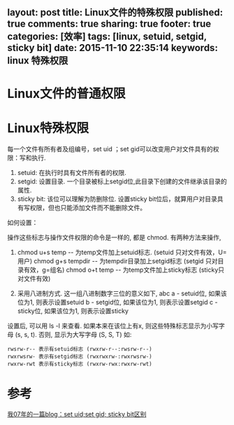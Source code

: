 layout: post
title: Linux文件的特殊权限
published: true
comments: true
sharing: true
footer: true
categories: [效率]
tags: [linux, setuid, setgid, sticky bit]
date: 2015-11-10 22:35:14
keywords: linux 特殊权限
---
# Linux文件的普通权限


# Linux特殊权限

每一个文件有所有者及组编号，set uid ；set gid可以改变用户对文件具有的权限：写和执行.
 
1. setuid: 在执行时具有文件所有者的权限.
2. setgid: 设置目录. 一个目录被标上setgid位,此目录下创建的文件继承该目录的属性.
3. sticky bit: 该位可以理解为防删除位. 设置sticky bit位后，就算用户对目录具有写权限，但也只能添加文件而不能删除文件。


如何设置：

操作这些标志与操作文件权限的命令是一样的, 都是 chmod. 有两种方法来操作,
1) chmod u+s temp -- 为temp文件加上setuid标志. (setuid 只对文件有效，U=用户)
chmod g+s tempdir -- 为tempdir目录加上setgid标志 (setgid 只对目录有效，g=组名)
chmod o+t temp -- 为temp文件加上sticky标志 (sticky只对文件有效)

2) 采用八进制方式. 这一组八进制数字三位的意义如下,
abc
a - setuid位, 如果该位为1, 则表示设置setuid
b - setgid位, 如果该位为1, 则表示设置setgid
c - sticky位, 如果该位为1, 则表示设置sticky

设置后, 可以用 ls -l 来查看. 如果本来在该位上有x, 则这些特殊标志显示为小写字母 (s, s, t). 否则, 显示为大写字母 (S, S, T)
如:

```
rwsrw-r-- 表示有setuid标志 (rwxrw-r--:rwsrw-r--)
rwxrwsrw- 表示有setgid标志 (rwxrwxrw-:rwxrwsrw-)
rwxrw-rwt 表示有sticky标志 (rwxrw-rwx:rwxrw-rwt) 
```

# 参考

[我07年的一篇blog：set uid;set gid; sticky bit区别](http://www.blogbus.com/wolfchina-logs/11948787.html)
